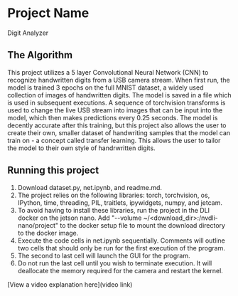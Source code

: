 # Project Name

Digit Analyzer

## The Algorithm

This project utilizes a 5 layer Convolutional Neural Network (CNN) to recognize handwritten digits from a USB camera stream. When first run, the model is trained 3 epochs on the full MNIST dataset, a widely used collection of images of handwritten digits. The model is saved in a file which is used in subsequent executions. A sequence of torchvision transforms is used to change the live USB stream into images that can be input into the model, which then makes predictions every 0.25 seconds. The model is decently accurate after this training, but this project also allows the user to create their own, smaller dataset of handwriting samples that the model can train on - a concept called transfer learning. This allows the user to tailor the model to their own style of handrwritten digits.

## Running this project

1. Download dataset.py, net.ipynb, and readme.md.
2. The project relies on the following libraries: torch, torchvision, os, IPython, time, threading, PIL, traitlets, ipywidgets, numpy, and jetcam.
3. To avoid having to install these libraries, run the project in the DLI docker on the jetson nano. Add "--volume ~/<download_dir>:/nvdli-nano/project" to the docker setup file to mount the download directory to the docker image.
4. Execute the code cells in net.ipynb sequentially. Comments will outline two cells that should only be run for the first execution of the program.
5. The second to last cell will launch the GUI for the program.
6. Do not run the last cell until you wish to terminate execution. It will deallocate the memory required for the camera and restart the kernel.

[View a video explanation here](video link)
